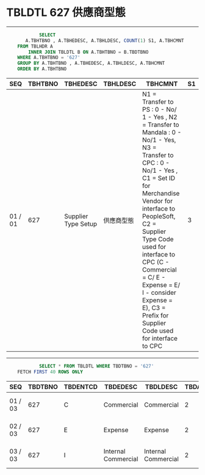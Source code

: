 # TBLDTL 627 供應商型態 

---

```sql
            SELECT
       A.TBHTBNO , A.TBHEDESC, A.TBHLDESC, COUNT(1) S1, A.TBHCMNT
    FROM TBLHDR A
        INNER JOIN TBLDTL B ON A.TBHTBNO = B.TBDTBNO
    WHERE A.TBHTBNO = '627'
    GROUP BY A.TBHTBNO , A.TBHEDESC, A.TBHLDESC, A.TBHCMNT
    ORDER BY A.TBHTBNO

```

|SEQ|TBHTBNO|TBHEDESC|TBHLDESC|TBHCMNT|S1|
| -- | -- | -- | -- | -- | -- |
|01 / 01|627|Supplier Type Setup|供應商型態|N1 = Transfer to PS : 0 - No/ 1 - Yes , N2 = Transfer to Mandala : 0 - No/1 - Yes, N3 = Transfer to CPC : 0 - No/1 - Yes , C1 = Set ID for Merchandise Vendor for interface to PeopleSoft, C2 = Supplier Type Code used for interface to CPC (C - Commercial = C/ E - Expense = E/ I - consider Expense = E), C3 = Prefix for Supplier Code used for interface to CPC|3|


---


```sql
            SELECT * FROM TBLDTL WHERE TBDTBNO = '627'
    FETCH FIRST 40 ROWS ONLY

```

|SEQ|TBDTBNO|TBDENTCD|TBDEDESC|TBDLDESC|TBDACCES|TBDNUM1|TBDNUM2|TBDNUM3|TBDNUM4|TBDCHA1|TBDCHA2|TBDCHA3|TBDCHA4|TBDDAT1|TBDDAT2|TBDCRE|TBDUPD|TBDUSR|
| -- | -- | -- | -- | -- | -- | -- | -- | -- | -- | -- | -- | -- | -- | -- | -- | -- | -- | -- |
|01 / 03|627|C|Commercial|Commercial|2|1|1|1|null|TWMER|C|8|TWMER|null|null|2009-03-27 00:00:00.0|2015-05-29 19:00:49.0|SSFIX_25550|
|02 / 03|627|E|Expense|Expense|2|1|1|1|null|TWMER|E|1|TWMER|null|null|2009-03-27 00:00:00.0|2015-05-29 19:00:49.0|SSFIX_25550|
|03 / 03|627|I|Internal Commercial|Internal Commercial|2|1|1|0|null|TWMER|E|1|TWMER|null|null|2009-03-27 00:00:00.0|2015-05-29 19:00:49.0|SSFIX_25550|

